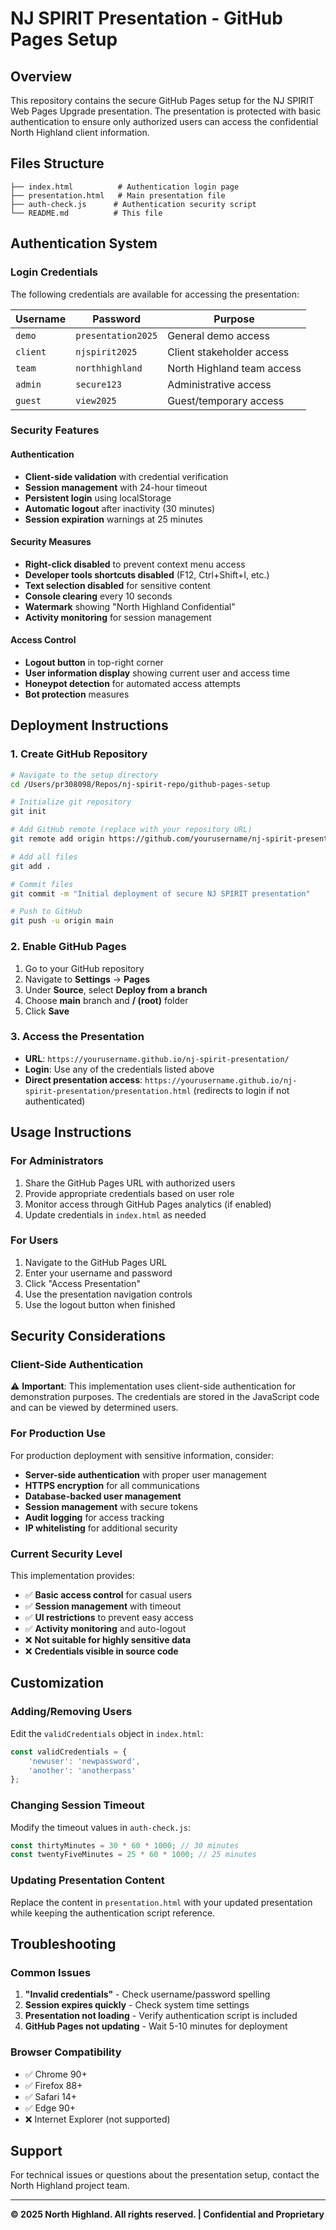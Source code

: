 # NJ SPIRIT Presentation - GitHub Pages Setup

## Overview
This repository contains the secure GitHub Pages setup for the NJ SPIRIT Web Pages Upgrade presentation. The presentation is protected with basic authentication to ensure only authorized users can access the confidential North Highland client information.

## Files Structure
```
├── index.html          # Authentication login page
├── presentation.html   # Main presentation file
├── auth-check.js      # Authentication security script
└── README.md          # This file
```

## Authentication System

### Login Credentials
The following credentials are available for accessing the presentation:

| Username | Password | Purpose |
|----------|----------|---------|
| `demo` | `presentation2025` | General demo access |
| `client` | `njspirit2025` | Client stakeholder access |
| `team` | `northhighland` | North Highland team access |
| `admin` | `secure123` | Administrative access |
| `guest` | `view2025` | Guest/temporary access |

### Security Features

#### Authentication
- **Client-side validation** with credential verification
- **Session management** with 24-hour timeout
- **Persistent login** using localStorage
- **Automatic logout** after inactivity (30 minutes)
- **Session expiration** warnings at 25 minutes

#### Security Measures
- **Right-click disabled** to prevent context menu access
- **Developer tools shortcuts disabled** (F12, Ctrl+Shift+I, etc.)
- **Text selection disabled** for sensitive content
- **Console clearing** every 10 seconds
- **Watermark** showing "North Highland Confidential"
- **Activity monitoring** for session management

#### Access Control
- **Logout button** in top-right corner
- **User information display** showing current user and access time
- **Honeypot detection** for automated access attempts
- **Bot protection** measures

## Deployment Instructions

### 1. Create GitHub Repository
```bash
# Navigate to the setup directory
cd /Users/pr308098/Repos/nj-spirit-repo/github-pages-setup

# Initialize git repository
git init

# Add GitHub remote (replace with your repository URL)
git remote add origin https://github.com/yourusername/nj-spirit-presentation.git

# Add all files
git add .

# Commit files
git commit -m "Initial deployment of secure NJ SPIRIT presentation"

# Push to GitHub
git push -u origin main
```

### 2. Enable GitHub Pages
1. Go to your GitHub repository
2. Navigate to **Settings** → **Pages**
3. Under **Source**, select **Deploy from a branch**
4. Choose **main** branch and **/ (root)** folder
5. Click **Save**

### 3. Access the Presentation
- **URL**: `https://yourusername.github.io/nj-spirit-presentation/`
- **Login**: Use any of the credentials listed above
- **Direct presentation access**: `https://yourusername.github.io/nj-spirit-presentation/presentation.html` (redirects to login if not authenticated)

## Usage Instructions

### For Administrators
1. Share the GitHub Pages URL with authorized users
2. Provide appropriate credentials based on user role
3. Monitor access through GitHub Pages analytics (if enabled)
4. Update credentials in `index.html` as needed

### For Users
1. Navigate to the GitHub Pages URL
2. Enter your username and password
3. Click "Access Presentation"
4. Use the presentation navigation controls
5. Use the logout button when finished

## Security Considerations

### Client-Side Authentication
⚠️ **Important**: This implementation uses client-side authentication for demonstration purposes. The credentials are stored in the JavaScript code and can be viewed by determined users.

### For Production Use
For production deployment with sensitive information, consider:
- **Server-side authentication** with proper user management
- **HTTPS encryption** for all communications
- **Database-backed user management**
- **Session management** with secure tokens
- **Audit logging** for access tracking
- **IP whitelisting** for additional security

### Current Security Level
This implementation provides:
- ✅ **Basic access control** for casual users
- ✅ **Session management** with timeout
- ✅ **UI restrictions** to prevent easy access
- ✅ **Activity monitoring** and auto-logout
- ❌ **Not suitable for highly sensitive data**
- ❌ **Credentials visible in source code**

## Customization

### Adding/Removing Users
Edit the `validCredentials` object in `index.html`:
```javascript
const validCredentials = {
    'newuser': 'newpassword',
    'another': 'anotherpass'
};
```

### Changing Session Timeout
Modify the timeout values in `auth-check.js`:
```javascript
const thirtyMinutes = 30 * 60 * 1000; // 30 minutes
const twentyFiveMinutes = 25 * 60 * 1000; // 25 minutes
```

### Updating Presentation Content
Replace the content in `presentation.html` with your updated presentation while keeping the authentication script reference.

## Troubleshooting

### Common Issues
1. **"Invalid credentials"** - Check username/password spelling
2. **Session expires quickly** - Check system time settings
3. **Presentation not loading** - Verify authentication script is included
4. **GitHub Pages not updating** - Wait 5-10 minutes for deployment

### Browser Compatibility
- ✅ Chrome 90+
- ✅ Firefox 88+
- ✅ Safari 14+
- ✅ Edge 90+
- ❌ Internet Explorer (not supported)

## Support
For technical issues or questions about the presentation setup, contact the North Highland project team.

---

**© 2025 North Highland. All rights reserved. | Confidential and Proprietary**